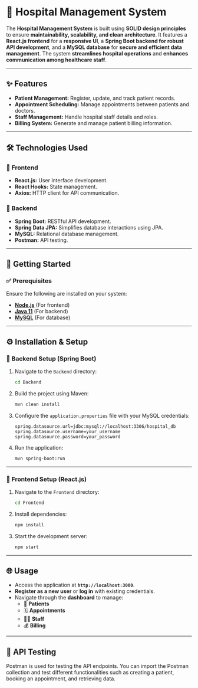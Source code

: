 # 🏥 Hospital Management System

The **Hospital Management System** is built using **SOLID design principles** to ensure **maintainability, scalability, and clean architecture**. It features a **React.js frontend** for a **responsive UI**, a **Spring Boot backend for robust API development**, and a **MySQL database** for **secure and efficient data management**. The system **streamlines hospital operations** and **enhances communication among healthcare staff**.

---

## ✨ Features

- **Patient Management:** Register, update, and track patient records.
- **Appointment Scheduling:** Manage appointments between patients and doctors.
- **Staff Management:** Handle hospital staff details and roles.
- **Billing System:** Generate and manage patient billing information.

---

## 🛠 Technologies Used

### 🔹 Frontend
- **React.js:** User interface development.
- **React Hooks:** State management.
- **Axios:** HTTP client for API communication.

### 🔹 Backend
- **Spring Boot:** RESTful API development.
- **Spring Data JPA:** Simplifies database interactions using JPA.
- **MySQL:** Relational database management.
- **Postman:** API testing.

---

## 🚀 Getting Started

### ✅ Prerequisites

Ensure the following are installed on your system:
- **[Node.js](https://nodejs.org/)** (For frontend)
- **[Java 11](https://www.oracle.com/java/technologies/javase/jdk11-archive-downloads.html)** (For backend)
- **[MySQL](https://www.mysql.com/)** (For database)

---

## ⚙️ Installation & Setup

### 🔹 Backend Setup (Spring Boot)

1. Navigate to the `Backend` directory:
   ```bash
   cd Backend
   ```

2. Build the project using Maven:
   ```bash
   mvn clean install
   ```

3. Configure the `application.properties` file with your MySQL credentials:
   ```properties
   spring.datasource.url=jdbc:mysql://localhost:3306/hospital_db
   spring.datasource.username=your_username
   spring.datasource.password=your_password
   ```

4. Run the application:
   ```bash
   mvn spring-boot:run
   ```

---

### 🔹 Frontend Setup (React.js)

1. Navigate to the `Frontend` directory:
   ```bash
   cd Frontend
   ```

2. Install dependencies:
   ```bash
   npm install
   ```

3. Start the development server:
   ```bash
   npm start
   ```

---

## 🌐 Usage

- Access the application at **`http://localhost:3000`**.
- **Register as a new user** or **log in** with existing credentials.
- Navigate through the **dashboard** to manage:
  - 🏥 **Patients**
  - 🗓 **Appointments**
  - 👨‍⚕️ **Staff**
  - 💰 **Billing**

---

## 💌 API Testing

Postman is used for testing the API endpoints. You can import the Postman collection and test different functionalities such as creating a patient, booking an appointment, and retrieving data.
